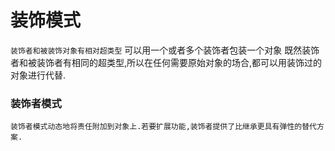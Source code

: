 # 装饰模式


 `装饰者和被装饰对象有相对超类型`
 可以用一个或者多个装饰者包装一个对象
 既然装饰者和被装饰者有相同的超类型,所以在任何需要原始对象的场合,都可以用装饰过的对象进行代替.
 
 ### 装饰者模式
 
    装饰者模式动态地将责任附加到对象上.若要扩展功能,装饰者提供了比继承更具有弹性的替代方案.
 
